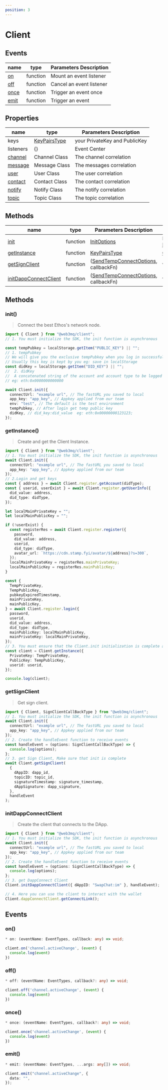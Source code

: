 ```yaml
---
position: 3
---
```


# Client

## Events

| name                                         | type     | Parameters Description  |
| -------------------------------------------- | -------- | ----------------------- |
| [on](/docs/Ethos-SDK/JS-SDK/client/#on)     | function | Mount an event listener |
| [off](/docs/Ethos-SDK/JS-SDK/client/#off)   | function | Cancel an event listener|
| [once](/docs/Ethos-SDK/JS-SDK/client/#once) | function | Trigger an event once   |
| [emit](/docs/Ethos-SDK/JS-SDK/client/#emit) | function | Trigger an event        |

## Properties

| name                                       | type                                                        | Parameters Description        |
| ------------------------------------------ | ----------------------------------------------------------- | ----------------------------- |
| keys                                       | [KeyPairsType](/docs/Ethos-SDK/JS-SDK/types/#keypairstype) | your PrivateKey and PublicKey |
| listeners                                  | {}                                                          | Event Center                  |
| [channel](/docs/Ethos-SDK/JS-SDK/channel) | Channel Class                                               | The channel correlation       |
| [message](/docs/Ethos-SDK/JS-SDK/message) | Message Class                                               | The messages correlation      |
| [user](/docs/Ethos-SDK/JS-SDK/user)       | User Class                                                  | The user correlation          |
| [contact](/docs/Ethos-SDK/JS-SDK/contact) | Contact Class                                               | The contact correlation       |
| [notify](/docs/Ethos-SDK/JS-SDK/notify)   | Notify Class                                                | The notify correlation        |
| [topic](/docs/Ethos-SDK/JS-SDK/pubsub)    | Topic Class                                                 | The topic correlation         |

## Methods

| name                                                               | type     | Parameters Description                                                                        | response                                                                            |
| ------------------------------------------------------------------ | -------- | --------------------------------------------------------------------------------------------- |-------------------------------------------------------------------------------------|
| [init](/docs/Ethos-SDK/JS-SDK/client/#init)                       | function | [InitOptions](/docs/Ethos-SDK/JS-SDK/types/#initoptions)                                     | Promise: [EthosAPiEndpoints](/docs/Ethos-SDK/JS-SDK/standards/#ethos-api-endpoints) |
| [getInstance](/docs/Ethos-SDK/JS-SDK/client/#getinstance)         | function | [KeyPairsType](/docs/Ethos-SDK/JS-SDK/types/#keypairstype)                                   | [Client](/docs/Ethos-SDK/JS-SDK/client)                                             |
| [getSignClient](/docs/Ethos-SDK/JS-SDK/client/#getsignclient)     | function | ([SendTempConnectOptions](/docs/Ethos-SDK/JS-SDK/types/#sendtempconnectoptions), callbackFn) | void                                                                                |
| [initDappConnectClient](/docs/Ethos-SDK/JS-SDK/client/#getQrCodeClient) | function | ([SendTempConnectOptions](/docs/Ethos-SDK/JS-SDK/types/#sendtempconnectoptions), callbackFn) | void                                                                                |

## Methods

### init()
> Connect the best Ethos's network node.

```ts
import { Client } from "@web3mq/client";
// 1. You must initialize the SDK, the init function is asynchronous

const tempPubkey = localStorage.getItem("PUBLIC_KEY") || "";
// 1. tempPubkey
// We will give you the exclusive tempPubkey when you log in successfully;
// Usually this key is kept by you eg: save in localStorage
const didKey = localStorage.getItem("DID_KEY") || "";
//  2. didKey
//  A concatenated string of the account and account type to be logged into
// eg: eth:0x0000000000000

await Client.init({
  connectUrl: "example url", // The fastURL you saved to local
  app_key: "app_key", // Appkey applied from our team
  env: "test", // The default is the test environment
  tempPubkey, // After login get temp public key
  didKey, // did_key:did_value  eg: eth:0x00000000123123;
});
```

### getInstance()
> Create and get the Client Instance.

```typescript
import { Client } from "@web3mq/client";
// 1. You must initialize the SDK, the init function is asynchronous
await Client.init({
  connectUrl: "example url", // The fastURL you saved to local
  app_key: "app_key", // Appkey applied from our team
});
// 2.Login and get keys
const { address } = await Client.register.getAccount(didType);
const { userid, userExist } = await Client.register.getUserInfo({
  did_value: address,
  did_type: didType,
});

let localMainPrivateKey = "";
let localMainPublicKey = "";

if (!userExist) {
  const registerRes = await Client.register.register({
    password,
    did_value: address,
    userid,
    did_type: didType,
    avatar_url: `https://cdn.stamp.fyi/avatar/${address}?s=300`,
  });
  localMainPrivateKey = registerRes.mainPrivateKey;
  localMainPublicKey = registerRes.mainPublicKey;
}

const {
  TempPrivateKey,
  TempPublicKey,
  pubkeyExpiredTimestamp,
  mainPrivateKey,
  mainPublicKey,
} = await Client.register.login({
  password,
  userid,
  did_value: address,
  did_type: didType,
  mainPublicKey: localMainPublicKey,
  mainPrivateKey: localMainPrivateKey,
});
// 3. You must ensure that the Client.init initialization is complete and that you have a key pair
const client = Client.getInstance({
  PrivateKey: TempPrivateKey,
  PublicKey: TempPublicKey,
  userid: userid,
});

console.log(client);
```

### getSignClient
> Get sign client.

```ts
import { Client, SignClientCallBackType } from "@web3mq/client";
// 1. You must initialize the SDK, the init function is asynchronous
await Client.init({
  connectUrl: "example url", // The fastURL you saved to local
  app_key: "app_key", // Appkey applied from our team
});
// 2. Create the handleEvent function to receive events
const handleEvent = (options: SignClientCallBackType) => {
  console.log(options);
};
// 3. get Sign Client, Make sure that init is complete
await Client.getSignClient(
  {
    dAppID: dapp_id,
    topicID: topic_id,
    signatureTimestamp: signature_timestamp,
    dAppSignature: dapp_signature,
  },
  handleEvent
);
```

### initDappConnectClient
> Create the client that connects to the DApp.

```ts
import { Client } from "@web3mq/client";
// 1. You must initialize the SDK, the init function is asynchronous
await Client.init({
  connectUrl: "example url", // The fastURL you saved to local
  app_key: "app_key", // Appkey applied from our team
});
// 2. Create the handleEvent function to receive events
const handleEvent = (options: SignClientCallBackType) => {
  console.log(options);
};
// 3. get DappConnect Client
Client.initDappConnectClient({ dAppID: "SwapChat:im" }, handleEvent);

// 4. Here you can use the client to interact with the wallet
Client.dappConnectClient.getConnectLink();
```

## Events

### on()

```typescript
* on: (eventName: EventTypes, callback: any) => void;
```

```typescript
client.on('channel.activeChange', (event) {
  console.log(event)
})
```

### off()

```typescript
* off: (eventName: EventTypes, callback?: any) => void;
```

```typescript
client.off('channel.activeChange', (event) {
  console.log(event)
})
```

### once()

```typescript
* once: (eventName: EventTypes, callback?: any) => void;
```

```typescript
client.once('channel.activeChange', (event) {
  console.log(event)
})
```

### emit()

```typescript
* emit: (eventName: EventTypes, ...args: any[]) => void;
```

```typescript
client.emit("channel.activeChange", {
  data: "",
});
```
